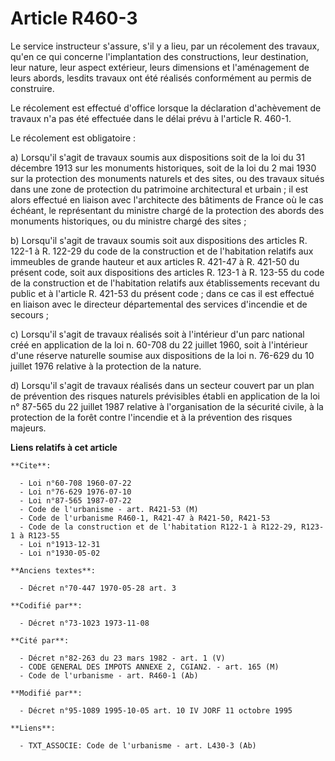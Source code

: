 # Article R460-3

Le service instructeur s'assure,  s'il y a lieu, par un récolement des travaux, qu'en ce qui concerne l'implantation des
constructions, leur destination, leur nature, leur aspect extérieur, leurs dimensions et l'aménagement de leurs abords,
lesdits travaux ont été réalisés conformément au permis de construire.

Le récolement est effectué d'office lorsque la déclaration d'achèvement de travaux n'a pas été effectuée dans le délai prévu
à l'article R. 460-1.

Le récolement est obligatoire :

a) Lorsqu'il s'agit de travaux soumis aux dispositions soit de la loi du 31 décembre 1913 sur les monuments historiques, soit
de la loi du 2 mai 1930 sur la protection des monuments naturels et des sites, ou des travaux situés dans une zone de
protection du patrimoine architectural et urbain ; il est alors effectué en liaison avec l'architecte des bâtiments de France
où le cas échéant, le représentant du ministre chargé de la protection des abords des monuments historiques, ou du ministre
chargé des sites ;

b) Lorsqu'il s'agit de travaux soumis soit aux dispositions des articles R. 122-1 à R. 122-29 du code de la construction et
de l'habitation relatifs aux  immeubles de grande hauteur et aux articles R. 421-47 à R. 421-50 du présent code, soit aux
dispositions des articles R. 123-1 à R. 123-55 du code de la construction et de l'habitation relatifs aux établissements
recevant du public et à l'article R. 421-53 du présent code ; dans ce cas il est effectué en liaison avec le directeur
départemental des services d'incendie et de secours ;

c) Lorsqu'il s'agit de travaux réalisés soit à l'intérieur d'un parc national créé en application de la loi n. 60-708 du 22
juillet 1960, soit à l'intérieur d'une réserve naturelle soumise aux dispositions de la loi n. 76-629 du 10 juillet 1976
relative à la protection de la nature.

d) Lorsqu'il s'agit de travaux réalisés dans un secteur couvert par un plan de prévention des risques naturels prévisibles
établi en application de la loi n° 87-565 du 22 juillet 1987 relative à l'organisation de la sécurité civile, à la protection
de la forêt contre l'incendie et à la prévention des risques majeurs.

**Liens relatifs à cet article**

	**Cite**:

	  - Loi n°60-708 1960-07-22
	  - Loi n°76-629 1976-07-10
	  - Loi n°87-565 1987-07-22
	  - Code de l'urbanisme - art. R421-53 (M)
	  - Code de l'urbanisme R460-1, R421-47 à R421-50, R421-53
	  - Code de la construction et de l'habitation R122-1 à R122-29, R123-1 à R123-55
	  - Loi n°1913-12-31
	  - Loi n°1930-05-02

	**Anciens textes**:

	  - Décret n°70-447 1970-05-28 art. 3

	**Codifié par**:

	  - Décret n°73-1023 1973-11-08

	**Cité par**:

	  - Décret n°82-263 du 23 mars 1982 - art. 1 (V)
	  - CODE GENERAL DES IMPOTS ANNEXE 2, CGIAN2. - art. 165 (M)
	  - Code de l'urbanisme - art. R460-1 (Ab)

	**Modifié par**:

	  - Décret n°95-1089 1995-10-05 art. 10 IV JORF 11 octobre 1995

	**Liens**:

	  - TXT_ASSOCIE: Code de l'urbanisme - art. L430-3 (Ab)
